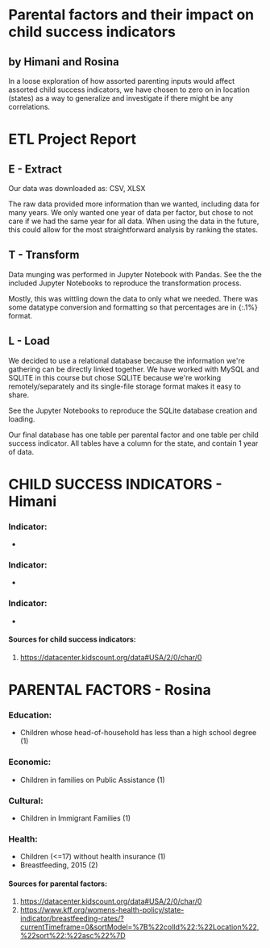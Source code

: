 # Parental factors and their impact on child success indicators

## by Himani and Rosina

In a loose exploration of how assorted parenting inputs would affect assorted child success indicators, we have chosen to zero on in location (states) as a way to generalize and investigate if there might be any correlations.

#  ETL Project Report

## E - Extract

Our data was downloaded as:
CSV, XLSX

The raw data provided more information than we wanted, including data for many years. We only wanted one year of data per factor, but chose to not care if we had the same year for all data. When using the data in the future, this could allow for the most straightforward analysis by ranking the states.

## T - Transform

Data munging was performed in Jupyter Notebook with Pandas. See the the included Jupyter Notebooks to reproduce the transformation process.

Mostly, this was wittling down the data to only what we needed. There was some datatype conversion and formatting so that percentages are in {:.1%} format.

## L - Load

We decided to use a relational database because the information we're gathering can be directly linked together. We have worked with MySQL and SQLITE in this course but chose SQLITE because we're working remotely/separately and its single-file storage format makes it easy to share.

See the Jupyter Notebooks to reproduce the SQLite database creation and loading.

Our final database has one table per parental factor and one table per child success indicator. All tables have a column for the state, and contain 1 year of data.

# CHILD SUCCESS INDICATORS - Himani

### Indicator:
-

### Indicator:
-

### Indicator:
-

#### Sources for child success indicators:
1. https://datacenter.kidscount.org/data#USA/2/0/char/0


# PARENTAL FACTORS - Rosina

### Education:
- Children whose head-of-household has less than a high school degree (1)

### Economic:
- Children in families on Public Assistance (1) 

### Cultural:
- Children in Immigrant Families (1)

### Health:
- Children (<=17) without health insurance (1)
- Breastfeeding, 2015 (2)

#### Sources for parental factors:
1. https://datacenter.kidscount.org/data#USA/2/0/char/0
2. https://www.kff.org/womens-health-policy/state-indicator/breastfeeding-rates/?currentTimeframe=0&sortModel=%7B%22colId%22:%22Location%22,%22sort%22:%22asc%22%7D

